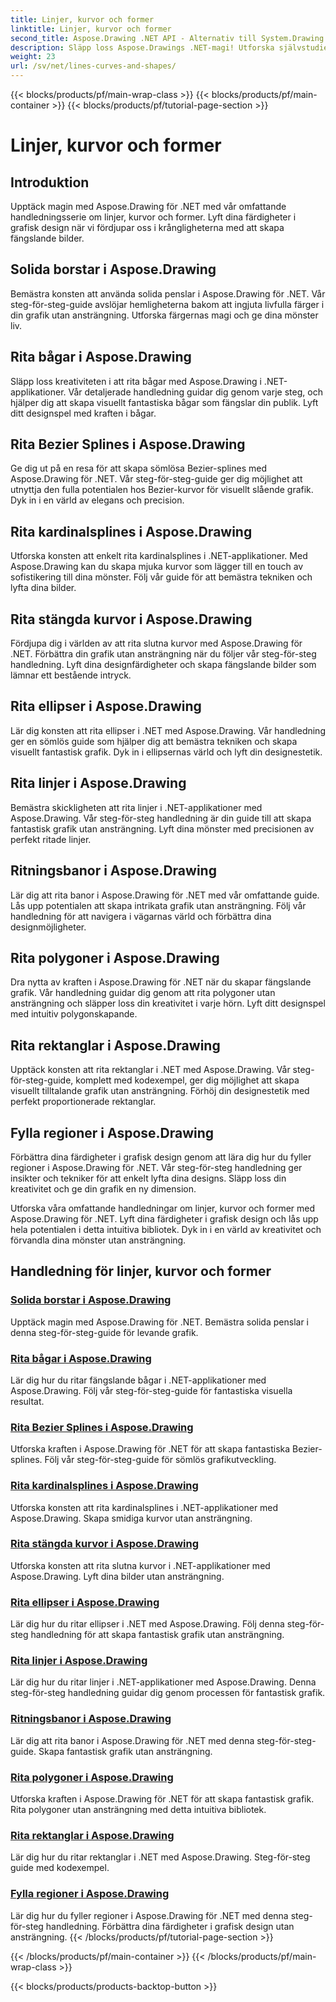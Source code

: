 ```yaml
---
title: Linjer, kurvor och former
linktitle: Linjer, kurvor och former
second_title: Aspose.Drawing .NET API - Alternativ till System.Drawing.Common
description: Släpp loss Aspose.Drawings .NET-magi! Utforska självstudier för linjer, kurvor och former för levande grafik – bemästra solida penslar, bågar, splines, ellipser och mer kreativt.
weight: 23
url: /sv/net/lines-curves-and-shapes/
---
```


{{< blocks/products/pf/main-wrap-class >}}
{{< blocks/products/pf/main-container >}}
{{< blocks/products/pf/tutorial-page-section >}}

# Linjer, kurvor och former


## Introduktion

Upptäck magin med Aspose.Drawing för .NET med vår omfattande handledningsserie om linjer, kurvor och former. Lyft dina färdigheter i grafisk design när vi fördjupar oss i krångligheterna med att skapa fängslande bilder.

## Solida borstar i Aspose.Drawing
Bemästra konsten att använda solida penslar i Aspose.Drawing för .NET. Vår steg-för-steg-guide avslöjar hemligheterna bakom att ingjuta livfulla färger i din grafik utan ansträngning. Utforska färgernas magi och ge dina mönster liv.

## Rita bågar i Aspose.Drawing
Släpp loss kreativiteten i att rita bågar med Aspose.Drawing i .NET-applikationer. Vår detaljerade handledning guidar dig genom varje steg, och hjälper dig att skapa visuellt fantastiska bågar som fängslar din publik. Lyft ditt designspel med kraften i bågar.

## Rita Bezier Splines i Aspose.Drawing
Ge dig ut på en resa för att skapa sömlösa Bezier-splines med Aspose.Drawing för .NET. Vår steg-för-steg-guide ger dig möjlighet att utnyttja den fulla potentialen hos Bezier-kurvor för visuellt slående grafik. Dyk in i en värld av elegans och precision.

## Rita kardinalsplines i Aspose.Drawing
Utforska konsten att enkelt rita kardinalsplines i .NET-applikationer. Med Aspose.Drawing kan du skapa mjuka kurvor som lägger till en touch av sofistikering till dina mönster. Följ vår guide för att bemästra tekniken och lyfta dina bilder.

## Rita stängda kurvor i Aspose.Drawing
Fördjupa dig i världen av att rita slutna kurvor med Aspose.Drawing för .NET. Förbättra din grafik utan ansträngning när du följer vår steg-för-steg handledning. Lyft dina designfärdigheter och skapa fängslande bilder som lämnar ett bestående intryck.

## Rita ellipser i Aspose.Drawing
Lär dig konsten att rita ellipser i .NET med Aspose.Drawing. Vår handledning ger en sömlös guide som hjälper dig att bemästra tekniken och skapa visuellt fantastisk grafik. Dyk in i ellipsernas värld och lyft din designestetik.

## Rita linjer i Aspose.Drawing
Bemästra skickligheten att rita linjer i .NET-applikationer med Aspose.Drawing. Vår steg-för-steg handledning är din guide till att skapa fantastisk grafik utan ansträngning. Lyft dina mönster med precisionen av perfekt ritade linjer.

## Ritningsbanor i Aspose.Drawing
Lär dig att rita banor i Aspose.Drawing för .NET med vår omfattande guide. Lås upp potentialen att skapa intrikata grafik utan ansträngning. Följ vår handledning för att navigera i vägarnas värld och förbättra dina designmöjligheter.

## Rita polygoner i Aspose.Drawing
Dra nytta av kraften i Aspose.Drawing för .NET när du skapar fängslande grafik. Vår handledning guidar dig genom att rita polygoner utan ansträngning och släpper loss din kreativitet i varje hörn. Lyft ditt designspel med intuitiv polygonskapande.

## Rita rektanglar i Aspose.Drawing
Upptäck konsten att rita rektanglar i .NET med Aspose.Drawing. Vår steg-för-steg-guide, komplett med kodexempel, ger dig möjlighet att skapa visuellt tilltalande grafik utan ansträngning. Förhöj din designestetik med perfekt proportionerade rektanglar.

## Fylla regioner i Aspose.Drawing
Förbättra dina färdigheter i grafisk design genom att lära dig hur du fyller regioner i Aspose.Drawing för .NET. Vår steg-för-steg handledning ger insikter och tekniker för att enkelt lyfta dina designs. Släpp loss din kreativitet och ge din grafik en ny dimension.

Utforska våra omfattande handledningar om linjer, kurvor och former med Aspose.Drawing för .NET. Lyft dina färdigheter i grafisk design och lås upp hela potentialen i detta intuitiva bibliotek. Dyk in i en värld av kreativitet och förvandla dina mönster utan ansträngning.
## Handledning för linjer, kurvor och former
### [Solida borstar i Aspose.Drawing](./solid-brushes/)
Upptäck magin med Aspose.Drawing för .NET. Bemästra solida penslar i denna steg-för-steg-guide för levande grafik.
### [Rita bågar i Aspose.Drawing](./draw-arc/)
Lär dig hur du ritar fängslande bågar i .NET-applikationer med Aspose.Drawing. Följ vår steg-för-steg-guide för fantastiska visuella resultat.
### [Rita Bezier Splines i Aspose.Drawing](./draw-bezier-spline/)
Utforska kraften i Aspose.Drawing för .NET för att skapa fantastiska Bezier-splines. Följ vår steg-för-steg-guide för sömlös grafikutveckling.
### [Rita kardinalsplines i Aspose.Drawing](./draw-cardinal-spline/)
Utforska konsten att rita kardinalsplines i .NET-applikationer med Aspose.Drawing. Skapa smidiga kurvor utan ansträngning.
### [Rita stängda kurvor i Aspose.Drawing](./draw-closed-curve/)
Utforska konsten att rita slutna kurvor i .NET-applikationer med Aspose.Drawing. Lyft dina bilder utan ansträngning.
### [Rita ellipser i Aspose.Drawing](./draw-ellipse/)
Lär dig hur du ritar ellipser i .NET med Aspose.Drawing. Följ denna steg-för-steg handledning för att skapa fantastisk grafik utan ansträngning.
### [Rita linjer i Aspose.Drawing](./draw-lines/)
Lär dig hur du ritar linjer i .NET-applikationer med Aspose.Drawing. Denna steg-för-steg handledning guidar dig genom processen för fantastisk grafik.
### [Ritningsbanor i Aspose.Drawing](./draw-path/)
Lär dig att rita banor i Aspose.Drawing för .NET med denna steg-för-steg-guide. Skapa fantastisk grafik utan ansträngning.
### [Rita polygoner i Aspose.Drawing](./draw-polygon/)
Utforska kraften i Aspose.Drawing för .NET för att skapa fantastisk grafik. Rita polygoner utan ansträngning med detta intuitiva bibliotek.
### [Rita rektanglar i Aspose.Drawing](./draw-rectangle/)
Lär dig hur du ritar rektanglar i .NET med Aspose.Drawing. Steg-för-steg guide med kodexempel.
### [Fylla regioner i Aspose.Drawing](./fill-region/)
Lär dig hur du fyller regioner i Aspose.Drawing för .NET med denna steg-för-steg handledning. Förbättra dina färdigheter i grafisk design utan ansträngning.
{{< /blocks/products/pf/tutorial-page-section >}}

{{< /blocks/products/pf/main-container >}}
{{< /blocks/products/pf/main-wrap-class >}}

{{< blocks/products/products-backtop-button >}}
